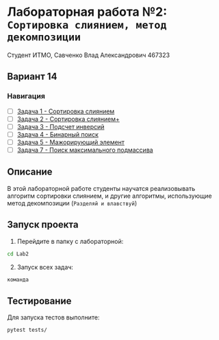 # Лабораторная работа №2: `Сортировка слиянием, метод декомпозиции`
Cтудент ИТМО, Савченко Влад Александрович 467323

## Вариант 14
### Навигация

- [ ] [Задача 1 - Сортировка слиянием](Task1/README.md)
- [ ] [Задача 2 - Сортировка слиянием+](Task2/README.md)
- [ ] [Задача 3 - Подсчет инверсий](Task3/README.md)
- [ ] [Задача 4 - Бинарный поиск](Task4/README.md)
- [ ] [Задача 5 - Мажорирующий элемент](Task5/README.md)
- [ ] [Задача 7 - Поиск максимального подмассива](Task7/README.md)

## Описание
В этой лабораторной работе студенты научатся реализовывать алгоритм сортировки слиянием, 
и другие алгоритмы, использующие метод декомпозиции (`Разделяй и влавствуй`)

## Запуск проекта
1. Перейдите в папку с лабораторной:
```bash
cd Lab2
```

2. Запуск всех задач:
```bash
команда
```


## Тестирование
Для запуска тестов выполните:
```bash
pytest tests/
```
